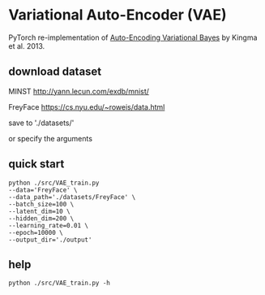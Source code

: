 # Variational Auto-Encoder (VAE) 

PyTorch re-implementation of [Auto-Encoding Variational Bayes](https://arxiv.org/abs/1312.6114) by Kingma et al. 2013.

## download dataset
MINST http://yann.lecun.com/exdb/mnist/

FreyFace https://cs.nyu.edu/~roweis/data.html

save to './datasets/'

or specify the arguments



## quick start
```shell
python ./src/VAE_train.py 
--data='FreyFace' \
--data_path='./datasets/FreyFace' \
--batch_size=100 \
--latent_dim=10 \
--hidden_dim=200 \
--learning_rate=0.01 \
--epoch=10000 \
--output_dir='./output'
```

## help
```shell
python ./src/VAE_train.py -h
```
